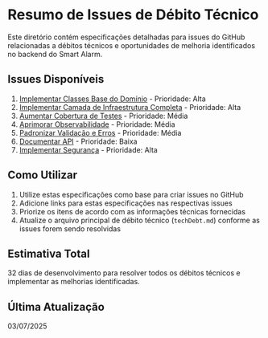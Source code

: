 # Resumo de Issues de Débito Técnico

Este diretório contém especificações detalhadas para issues do GitHub relacionadas a débitos técnicos e oportunidades de melhoria identificados no backend do Smart Alarm.

## Issues Disponíveis

1. [Implementar Classes Base do Domínio](./01-implementar-classes-base-dominio.md) - Prioridade: Alta
2. [Implementar Camada de Infraestrutura Completa](./02-implementar-infraestrutura-completa.md) - Prioridade: Alta
3. [Aumentar Cobertura de Testes](./03-aumentar-cobertura-testes.md) - Prioridade: Média
4. [Aprimorar Observabilidade](./04-aprimorar-observabilidade.md) - Prioridade: Média
5. [Padronizar Validação e Erros](./05-padronizar-validacao-erros.md) - Prioridade: Média
6. [Documentar API](./06-documentar-api.md) - Prioridade: Baixa
7. [Implementar Segurança](./07-implementar-seguranca.md) - Prioridade: Alta

## Como Utilizar

1. Utilize estas especificações como base para criar issues no GitHub
2. Adicione links para estas especificações nas respectivas issues
3. Priorize os itens de acordo com as informações técnicas fornecidas
4. Atualize o arquivo principal de débito técnico (`techDebt.md`) conforme as issues forem sendo resolvidas

## Estimativa Total

32 dias de desenvolvimento para resolver todos os débitos técnicos e implementar as melhorias identificadas.

## Última Atualização

03/07/2025
